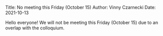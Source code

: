Title: No meeting this Friday (October 15)
Author: Vinny Czarnecki
Date: 2021-10-13

Hello everyone! We will not be meeting this Friday (October 15) due to an overlap with the colloquium. 
